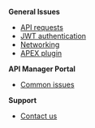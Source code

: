 **General Issues**
- [API requests](docs/logs/debugging-API-issues.md)
- [JWT authentication](/docs/jwt/error-codes.md)
- [Networking](docs/networking/networking-issues.md)
- [APEX plugin](/migration/plugin.md)

**API Manager Portal**
- [Common issues](/docs/manager-portal/common-issues.md)

**Support**
- [Contact us](/docs/contact-us.md)

<!-- 
**API issues**
- [API requests](/docs/logs/debugging-API-issues.md)
**Networking issues**
- [Network connectivity](/docs/networking/network-issues.md)
- [TLS support](/docs/networking/tls-support.md)
**API Manager Portal**
- [Common issues](/docs/manager-portal/common-issues.md)
**Support**
- [Contact us](/docs/contact-us.md)

---------------------------------------------------------------------------

- [Overview](docs/home.md)

- [API logs](/docs/logs/api-logs.md)
    - [Debugging API issues](/docs/logs/debugging-API-issues.md.md)
    - [Filtering common Issues](/docs/logs/filtering-common-issues.md)

- [Contact us](/docs/contact-us.md)
-->